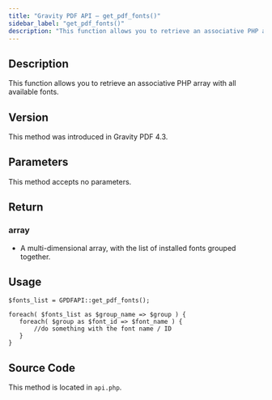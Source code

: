 ```yaml
---
title: "Gravity PDF API – get_pdf_fonts()"
sidebar_label: "get_pdf_fonts()"
description: "This function allows you to retrieve an associative PHP array with all available fonts. It returns a multi-dimensional array grouped together."
---
```


## Description 

This function allows you to retrieve an associative PHP array with all available fonts.

## Version 

This method was introduced in Gravity PDF 4.3.

## Parameters 

This method accepts no parameters.

## Return 

### array
* A multi-dimensional array, with the list of installed fonts grouped together.

## Usage 

```
$fonts_list = GPDFAPI::get_pdf_fonts();

foreach( $fonts_list as $group_name => $group ) {
   foreach( $group as $font_id => $font_name ) {
       //do something with the font name / ID
   }
}
```

## Source Code 

This method is located in `api.php`.

